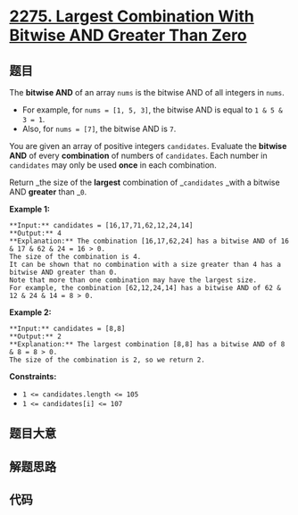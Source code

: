 # [2275. Largest Combination With Bitwise AND Greater Than Zero](https://leetcode.com/problems/largest-combination-with-bitwise-and-greater-than-zero)

## 题目

The **bitwise AND** of an array `nums` is the bitwise AND of all integers in
`nums`.

  * For example, for `nums = [1, 5, 3]`, the bitwise AND is equal to `1 & 5 & 3 = 1`.
  * Also, for `nums = [7]`, the bitwise AND is `7`.

You are given an array of positive integers `candidates`. Evaluate the
**bitwise AND** of every **combination** of numbers of `candidates`. Each
number in `candidates` may only be used **once** in each combination.

Return _the size of the **largest** combination of _`candidates` _with a
bitwise AND **greater** than _`0`.



**Example 1:**

    
    
    **Input:** candidates = [16,17,71,62,12,24,14]
    **Output:** 4
    **Explanation:** The combination [16,17,62,24] has a bitwise AND of 16 & 17 & 62 & 24 = 16 > 0.
    The size of the combination is 4.
    It can be shown that no combination with a size greater than 4 has a bitwise AND greater than 0.
    Note that more than one combination may have the largest size.
    For example, the combination [62,12,24,14] has a bitwise AND of 62 & 12 & 24 & 14 = 8 > 0.
    

**Example 2:**

    
    
    **Input:** candidates = [8,8]
    **Output:** 2
    **Explanation:** The largest combination [8,8] has a bitwise AND of 8 & 8 = 8 > 0.
    The size of the combination is 2, so we return 2.
    



**Constraints:**

  * `1 <= candidates.length <= 105`
  * `1 <= candidates[i] <= 107`


## 题目大意

## 解题思路

## 代码

```javascript

```
